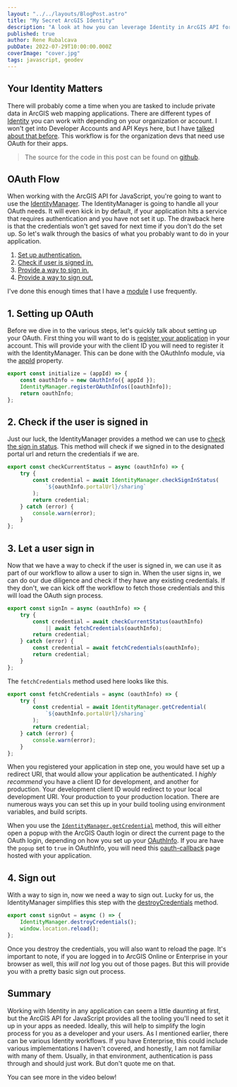 ```yaml
---
layout: "../../layouts/BlogPost.astro"
title: "My Secret ArcGIS Identity"
description: "A look at how you can leverage Identity in ArcGIS API for JavaScript apps"
published: true
author: Rene Rubalcava
pubDate: 2022-07-29T10:00:00.000Z
coverImage: "cover.jpg"
tags: javascript, geodev
---
```


## Your Identity Matters

There will probably come a time when you are tasked to include private data in ArcGIS web mapping applications. There are different types of [Identity](https://developers.arcgis.com/documentation/mapping-apis-and-services/security/arcgis-identity/) you can work with depending on your organization or account. I won't get into Developer Accounts and API Keys here, but I have [talked about that before](https://odoe.net/blog/api-keys). This workflow is for the organization devs that need use OAuth for their apps.

> The source for the code in this post can be found on [github](https://github.com/odoe/jsapi-identity).

## OAuth Flow

When working with the ArcGIS API for JavaScript, you're going to want to use the [IdentityManager](https://developers.arcgis.com/javascript/latest/api-reference/esri-identity-IdentityManager.html). The IdentityManager is going to handle all your OAuth needs. It will even kick in by default, if your application hits a service that requires authentication and you have not set it up. The drawback here is that the credentials won't get saved for next time if you don't do the set up. So let's walk through the basics of what you probably want to do in your application.

1. [Set up authentication.](blog/my-secret-arcgis-identity#1-setting-up-oauth)
2. [Check if user is signed in.](blog/my-secret-arcgis-identity#2-check-if-the-user-is-signed-in)
3. [Provide a way to sign in.](blog/my-secret-arcgis-identity#3-let-a-user-sign-in)
4. [Provide a way to sign out.](blog/my-secret-arcgis-identity#4-sign-out)

I've done this enough times that I have a [module](https://github.com/odoe/jsapi-identity/blob/main/oauth.js) I use frequently.

## 1. Setting up OAuth

Before we dive in to the various steps, let's quickly talk about setting up your OAuth. First thing you will want to do is [register your application](https://developers.arcgis.com/documentation/mapping-apis-and-services/security/tutorials/register-your-application/) in your account. This will provide your with the client ID you will need to register it with the IdentityManager. This can be done with the OAuthInfo module, via the [appId](https://developers.arcgis.com/javascript/latest/api-reference/esri-identity-OAuthInfo.html#appId) property.

```js
export const initialize = (appId) => {
    const oauthInfo = new OAuthInfo({ appId });
    IdentityManager.registerOAuthInfos([oauthInfo]);
    return oauthInfo;
};
```

## 2. Check if the user is signed in

Just our luck, the IdentityManager provides a method we can use to [check the sign in status](https://developers.arcgis.com/javascript/latest/api-reference/esri-identity-IdentityManager.html#checkSignInStatus). This method will check if we signed in to the designated portal url and return the credentials if we are.

```js
export const checkCurrentStatus = async (oauthInfo) => {
    try {
        const credential = await IdentityManager.checkSignInStatus(
            `${oauthInfo.portalUrl}/sharing`
        );
        return credential;
    } catch (error) {
        console.warn(error);
    }
};
```

## 3. Let a user sign in

Now that we have a way to check if the user is signed in, we can use it as part of our workflow to allow a user to sign in. When the user signs in, we can do our due diligence and check if they have any existing credentials. If they don't, we can kick off the workflow to fetch those credentials and this will load the OAuth sign process.

```js
export const signIn = async (oauthInfo) => {
    try {
        const credential = await checkCurrentStatus(oauthInfo)
            || await fetchCredentials(oauthInfo);
        return credential;
    } catch (error) {
        const credential = await fetchCredentials(oauthInfo);
        return credential;
    }
};
```

The `fetchCredentials` method used here looks like this.

```js
export const fetchCredentials = async (oauthInfo) => {
    try {
        const credential = await IdentityManager.getCredential(
            `${oauthInfo.portalUrl}/sharing`
        );
        return credential;
    } catch (error) {
        console.warn(error);
    }
};
```

When you registered your application in step one, you would have set up a redirect URI, that would allow your application be authenticated. I _highly recommend_ you have a client ID for development, and another for production. Your development client ID would redirect to your local development URI. Your production to your production location. There are numerous ways you can set this up in your build tooling using environment variables, and build scripts.

When you use the [`IdentityManager.getCredential`](https://developers.arcgis.com/javascript/latest/api-reference/esri-identity-IdentityManager.html#getCredential) method, this will either open a popup with the ArcGIS Oauth login or direct the current page to the OAuth login, depending on how you set up your [OAuthInfo](https://developers.arcgis.com/javascript/latest/api-reference/esri-identity-OAuthInfo.html). If you are have the `popup` set to `true` in OAuthInfo, you will need this [oauth-callback](https://github.com/Esri/jsapi-resources/tree/master/oauth) page hosted with your application.

## 4. Sign out

With a way to sign in, now we need a way to sign out. Lucky for us, the IdentityManager simplifies this step with the [destroyCredentials](https://developers.arcgis.com/javascript/latest/api-reference/esri-identity-IdentityManager.html#destroyCredentials) method.

```js
export const signOut = async () => {
    IdentityManager.destroyCredentials();
    window.location.reload();
};
```

Once you destroy the credentials, you will also want to reload the page. It's important to note, if you are logged in to ArcGIS Online or Enterprise in your browser as well, this _will not_ log you out of those pages. But this will provide you with a pretty basic sign out process.

## Summary

Working with Identity in any application can seem a little daunting at first, but the ArcGIS API for JavaScript provides all the tooling you'll need to set it up in your apps as needed. Ideally, this will help to simplify the login process for you as a developer and your users. As I mentioned earlier, there can be various Identity workflows. If you have Enterprise, this could include various implementations I haven't covered, and honestly, I am not familiar with many of them. Usually, in that environment, authentication is pass through and should just work. But don't quote me on that.

You can see more in the video below!

<lite-youtube videoid="t2XUubHgSp0"></lite-youtube>
